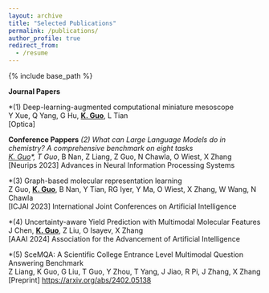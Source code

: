 ```yaml
---
layout: archive
title: "Selected Publications"
permalink: /publications/
author_profile: true
redirect_from:
  - /resume
---
```


{% include base_path %}

**Journal Papers**

*(1) Deep-learning-augmented computational miniature mesoscope<br>
Y Xue, Q Yang, G Hu, **<u>K. Guo</u>**, L Tian   <br>
[Optica]

**Conference Pappers**
*(2) What can Large Language Models do in chemistry? A comprehensive benchmark on eight tasks<br>
**<u>K. Guo*</u>**, T Guo*, B Nan, Z Liang, Z Guo, N Chawla, O Wiest, X Zhang <br>
[Neurips 2023] Advances in Neural Information Processing Systems <br>

*(3) Graph-based molecular representation learning <br>
Z Guo, **<u>K. Guo</u>**, B Nan, Y Tian, RG Iyer, Y Ma, O Wiest, X Zhang, W Wang, N Chawla <br>
[ICJAI 2023] International Joint Conferences on Artificial Intelligence<br>

*(4) Uncertainty-aware Yield Prediction with Multimodal Molecular Features <br>
J Chen, **<u>K. Guo</u>**, Z Liu, O Isayev, X Zhang <br>
[AAAI 2024] Association for the Advancement of Artificial Intelligence

*(5) SceMQA: A Scientific College Entrance Level Multimodal Question Answering Benchmark <br>
Z Liang, K Guo, G Liu, T Guo, Y Zhou, T Yang, J Jiao, R Pi, J Zhang, X Zhang<br>
[Preprint] https://arxiv.org/abs/2402.05138
